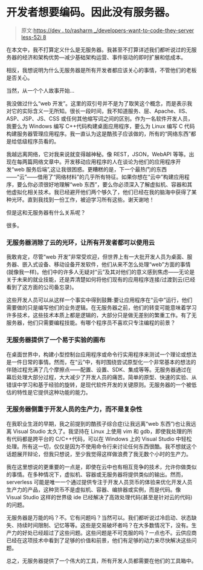 # 开发者想要编码。因此没有服务器。

> 原文:[https://dev . to/rasharm _/developers-want-to-code-they-server less-52i 8](https://dev.to/rasharm_/developers-want-to-code-hence-serverless-52i8)

在本文中，我不打算定义什么是无服务器。我甚至不打算详述我们都听说过的无服务器的经济和架构优势—减少基础架构运营、事件驱动的即时扩展和低成本。

相反，我想说明为什么无服务器是所有开发者都应该关心的事情，不管他们的老板是否关心。

当然，从一个个人故事开始…

我没做过什么“web 开发”。这里的双引号并不是为了取笑这个概念，而是表示我对它的实际含义一无所知。很长一段时间，我不知道服务、层、Apache、IIS、ASP、JSP、JS、CSS 或任何其他缩写词之间的区别。作为一名软件开发人员，我要么为 Windows 编写 C++代码构建桌面应用程序，要么为 Linux 编写 C 代码构建服务器管理应用程序。我一直认为这是酷孩子应该做的，所有的“网络东西”都是给低级程序员看的。

我越远离网络，它对我来说就变得越神秘。像 REST，JSON，WebAPI 等等。出现在每两篇网络文章中。开发移动应用程序的人在谈论为他们的应用程序开发“web 服务后端”,这让我很困惑。更糟糕的是，下一个最热门的东西——“云”——借用了“网络材料”的几乎所有特征。如果你想在“云中”构建应用程序，要么你必须很好地理解“web 东西”，要么你必须深入了解虚拟机、容器和其他虚拟化相关技术。我已经避开他们两个够久了，他们已经在我的脑海中获得了某种光环。直到我找到一份工作，被迫学习所有这些。谢天谢地！

但是这和无服务器有什么关系呢？

很多。

### [](#serverless-makes-cloud-accessible-to-all-developers-by-taking-away-its-aura)无服务器消除了云的光环，让所有开发者都可以使用云

我敢肯定，尽管“web 开发”非常受欢迎，但世界上有一大批开发人员为桌面、服务器、嵌入式设备、移动设备开发软件，他们从来不怎么处理“web”方面的事情(就像我一样)。他们中的许多人无疑对“云”及其对他们的意义感到焦虑——无论是关于未来的就业技能，还是弄清楚如何将他们现有的应用程序连接/过渡到云(已经看到了这方面的公司备忘录)。

这些开发人员可以从这样一个事实中得到鼓舞:要让应用程序在“云中”运行，他们需要做的只是编写他们的业务逻辑。在无服务器之前，他们的转变可能意味着学习许多技术，这些技术本质上都是逻辑的，大部分只是做无差别的繁重工作。有了无服务器，他们只需要编程技能。有哪个程序员不喜欢只专注编程的前景？

### [](#serverless-provides-a-canvas-for-easy-experimentation)无服务器提供了一个易于实验的画布

在桌面世界中，构建小型控制台应用程序或命令行实用程序来测试一个理论或想法是一件日常的事情。然而，在“云”中，有时围绕尝试原型化一个非常基本的想法的伴随过程充满了几个摩擦点——配置、设置、SDK、集成等等。无服务器通过在幕后处理大部分过程，大大减少了开发人员的痛苦。简单的原型、快速的实验、从错误中学习和基于经验的旋转，是现代软件开发的关键原则。无服务器的一个被低估的特性是它提供这种功能的能力。

### 无服务器侧重于开发人员的生产力，而不是复杂性

在我职业生涯的早期，我之前提到的酷孩子综合症(让我远离“web 东西”)也让我远离 Visual Studio 太久了。我坚持在 Linux 上使用 vim 和 gdb，即使我处理的所有代码都是跨平台的 C/C++代码，可以在 Windows 上的 Visual Studio 中轻松处理。所有这一切，仅仅是因为不使用命令行来讨论任何东西很酷。我不想就这个话题展开辩论，但我只想说，至少我觉得这样做浪费了我无数个小时的生产力。

我在这里想说的更重要的一点是，即使在云中也有相互竞争的技术，允许你做类似的事情。在多种情况下，虚拟机、容器或无服务器将提供类似的输出。然而，serverless 可能是唯一一个通过提供专注于开发人员货币的体验来优化开发人员生产力的产品，这种货币不是虚拟机、容器、编排器或实例，而是代码。像 Visual Studio 这样的世界级 ide 已经解决了高效处理代码(甚至是针对云的代码)的问题。

无服务器是万能的吗？不。它有问题吗？当然可以。我们都听说过冷启动、状态缺失、持续时间限制、记忆等等。这些是交易破坏者吗？在大多数情况下，没有。生产力的好处已经超过了这些问题。这些问题是不可克服的吗？一点也不。云供应商已经在这项技术中看到了足够的价值和前景，他们有足够的动力来尽快解决这些问题。

总之，无服务器提供了一个伟大的工具，所有开发人员都需要在他们的工具箱中。